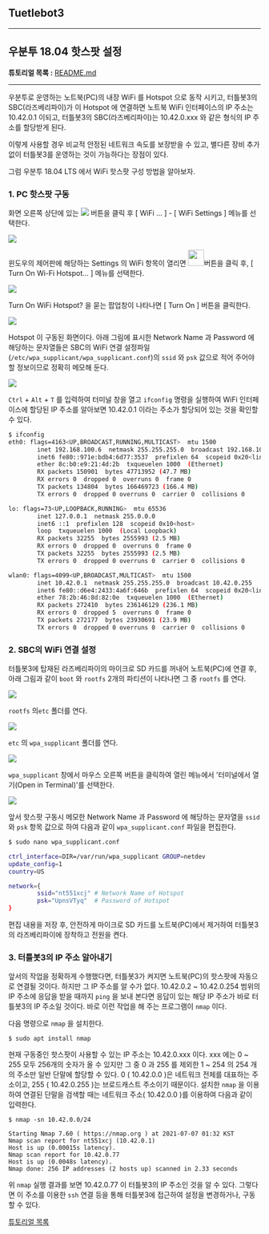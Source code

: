 ## Tuetlebot3

---

## 우분투 18.04 핫스팟 설정



**튜토리얼 목록 :** [README.md](../README.md)

---

우분투로 운영하는 노트북(PC)의 내장 WiFi 를 Hotspot 으로 동작 시키고, 터틀봇3의 SBC(라즈베리파이)가 이 Hotspot 에 연결하면 노트북 WiFi 인터페이스의 IP 주소는 10.42.0.1 이되고, 터틀봇3의 SBC(라즈베리파이)는 10.42.0.xxx 와 같은 형식의 IP 주소를 할당받게 된다. 

이렇게 사용할 경우 비교적 안정된 네트워크 속도를 보장받을 수 있고, 별다른 장비 추가 없이 터틀봇3를 운영하는 것이 가능하다는 장점이 있다.

그럼 우분투 18.04 LTS 에서 WiFi 핫스팟 구성 방법을 알아보자.



### 1. PC 핫스팟 구동

화면 오른쪽 상단에 있는 <img src="../img/turtlebot3/button_upper_right.png"> 버튼을 클릭 후 [ WiFi ... ] - [ WiFi Settings ] 메뉴를 선택한다. 

<img src="../img/turtlebot3/hotspot01.png"> 

윈도우의 제어판에 해당하는 Settings 의 WiFi 항목이 열리면 <img src="../img/turtlebot3/menu_button.png" width="32">버튼을 클릭 후, [ Turn On Wi-Fi Hotspot... ] 메뉴를 선택한다. 

<img src="../img/turtlebot3/hotspot02.png">

Turn On WiFi Hotspot? 을 묻는 팝업창이 나타나면 [ Turn On ] 버튼을 클릭한다. 

<img src="../img/turtlebot3/hotspot03.png">

Hotspot 이 구동된 화면이다. 아래 그림에 표시한 Network Name 과 Password 에 해당하는 문자열들은 SBC의 WiFi 연결 설정파일(`/etc/wpa_supplicant/wpa_supplicant.conf`)의 `ssid` 와 `psk` 값으로 적어 주어야 할 정보이므로 정확히 메모해 둔다.

<img src="../img/turtlebot3/hotspot04.png">

`Ctrl` + `Alt`  + `T` 를 입력하여 터미널 창을 열고 `ifconfig` 명령을 실행하여 WiFi 인터페이스에 할당된 IP 주소를 알아보면 10.42.0.1 이라는 주소가 할당되어 있는 것을 확인할 수 있다. 

```bash
$ ifconfig
eth0: flags=4163<UP,BROADCAST,RUNNING,MULTICAST>  mtu 1500
        inet 192.168.100.6  netmask 255.255.255.0  broadcast 192.168.100.255
        inet6 fe80::971e:bdb4:6d77:3537  prefixlen 64  scopeid 0x20<link>
        ether 8c:b0:e9:21:4d:2b  txqueuelen 1000  (Ethernet)
        RX packets 150901  bytes 47713952 (47.7 MB)
        RX errors 0  dropped 0  overruns 0  frame 0
        TX packets 134804  bytes 166469723 (166.4 MB)
        TX errors 0  dropped 0 overruns 0  carrier 0  collisions 0

lo: flags=73<UP,LOOPBACK,RUNNING>  mtu 65536
        inet 127.0.0.1  netmask 255.0.0.0
        inet6 ::1  prefixlen 128  scopeid 0x10<host>
        loop  txqueuelen 1000  (Local Loopback)
        RX packets 32255  bytes 2555993 (2.5 MB)
        RX errors 0  dropped 0  overruns 0  frame 0
        TX packets 32255  bytes 2555993 (2.5 MB)
        TX errors 0  dropped 0 overruns 0  carrier 0  collisions 0

wlan0: flags=4099<UP,BROADCAST,MULTICAST>  mtu 1500
        inet 10.42.0.1  netmask 255.255.255.0  broadcast 10.42.0.255
        inet6 fe80::d6e4:2433:4a6f:646b  prefixlen 64  scopeid 0x20<link>
        ether 78:2b:46:8d:82:0e  txqueuelen 1000  (Ethernet)
        RX packets 272410  bytes 236146129 (236.1 MB)
        RX errors 0  dropped 5  overruns 0  frame 0
        TX packets 272177  bytes 23930691 (23.9 MB)
        TX errors 0  dropped 0 overruns 0  carrier 0  collisions 0

```



### 2. SBC의 WiFi 연결 설정

터틀봇3에 탑재된 라즈베리파이의 마이크로 SD 카드를 꺼내어 노트북(PC)에 연결 후, 아래 그림과 같이 `boot` 와 `rootfs` 2개의 파티션이 나타나면 그 중 `rootfs` 를 연다. 

<img src="../img/turtlebot3/sd_card01.png">

`rootfs` 의`etc` 폴더를 연다. 

<img src="../img/turtlebot3/sd_card02.png">

`etc` 의 `wpa_supplicant` 폴더를 연다.

<img src="../img/turtlebot3/sd_card03.png">

`wpa_supplicant` 창에서 마우스 오른쪽 버튼을 클릭하여 열린 메뉴에서 '터미널에서 열기(Open in Terminal)'를 선택한다. 

<img src="../img/turtlebot3/sd_card04.png">

앞서 핫스팟 구동시 메모한 Network Name 과 Password 에 해당하는 문자열을 `ssid` 와 `psk` 항목 값으로 하여 다음과 같이 `wpa_supplicant.conf` 파일을 편집한다. 

```bash
$ sudo nano wpa_supplicant.conf
```

```bash
ctrl_interface=DIR=/var/run/wpa_supplicant GROUP=netdev
update_config=1
country=US

network={
        ssid="nt551xcj" # Network Name of Hotspot
        psk="UpnsVTyq"  # Password of Hotspot
}
```

편집 내용을 저장 후, 안전하게 마이크로 SD 카드를 노트북(PC)에서 제거하여 터틀봇3의 라즈베리파이에 장착하고 전원을 켠다.



### 3. 터틀봇3의 IP 주소 알아내기

앞서의 작업을 정확하게 수행했다면, 터틀봇3가 켜지면 노트북(PC)의 핫스팟에 자동으로 연결될 것이다. 하지만 그 IP 주소를 알 수가 없다. 10.42.0.2 ~ 10.42.0.254 범위의 IP 주소에 응답을 받을 때까지 `ping` 을 보내 본다면 응답이 있는 해당 IP 주소가 바로 터틀봇3의 IP 주소일 것이다. 바로 이런 작업을 해 주는 프로그램이 `nmap` 이다.

다음 명령으로 `nmap` 을 설치한다.

```
$ sudo apt install nmap
```

현재 구동중인 핫스팟이 사용할 수 있는 IP 주소는 10.42.0.xxx 이다. xxx 에는 0 ~ 255 모두 256개의 숫자가 올 수 있지만  그 중 0 과 255 를 제외한 1 ~ 254 의 254 개의 주소만 일반 단말에 할당할 수 있다. 0 ( 10.42.0.0 )은 네트워크 전체를 대표하는 주소이고, 255 ( 10.42.0.255 )는 브로드캐스트 주소이기 때문이다. 설치한 `nmap` 을 이용하여 연결된 단말을 검색할 때는 네트워크 주소( 10.42.0.0 )를 이용하여 다음과 같이 입력한다. 

```
$ nmap -sn 10.42.0.0/24

Starting Nmap 7.60 ( https://nmap.org ) at 2021-07-07 01:32 KST
Nmap scan report for nt551xcj (10.42.0.1)
Host is up (0.00015s latency).
Nmap scan report for 10.42.0.77
Host is up (0.0048s latency).
Nmap done: 256 IP addresses (2 hosts up) scanned in 2.33 seconds
```

위 `nmap` 실행 결과를 보면 10.42.0.77 이 터틀봇3의 IP 주소인 것을 알 수 있다. 그렇다면 이 주소를 이용한 `ssh` 연결 등을 통해 터틀봇3에 접근하여 설정을 변경하거나, 구동할 수 있다. 









[튜토리얼 목록](../README.md) 

